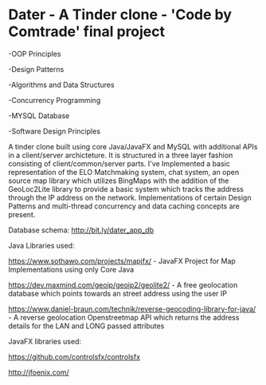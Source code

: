 # Dater - A Tinder clone - 'Code by Comtrade' final project

-OOP Principles

-Design Patterns

-Algorithms and Data Structures

-Concurrency Programming

-MYSQL Database

-Software Design Principles


A tinder clone built using core Java/JavaFX and MySQL with additional APIs in a client/server archicteture. It is structured in a three layer fashion consisting of client/common/server parts. I've Implemented a basic representation of the ELO Matchmaking system, chat system, an open source map library which utilizes BingMaps with the addition of the GeoLoc2Lite library to provide a basic system which tracks the address through the IP address on the network. Implementations of certain Design Patterns and multi-thread concurrency and data caching concepts are present.

Database schema: http://bit.ly/dater_app_db

Java Libraries used:

https://www.sothawo.com/projects/mapjfx/ - JavaFX Project for Map Implementations using only Core Java

https://dev.maxmind.com/geoip/geoip2/geolite2/ - A free geolocation database which points towards an street address using the user IP

https://www.daniel-braun.com/technik/reverse-geocoding-library-for-java/ - A reverse geolocation Openstreetmap API which returns the address details for the LAN and LONG passed attributes

JavaFX libraries used:

https://github.com/controlsfx/controlsfx

http://jfoenix.com/


